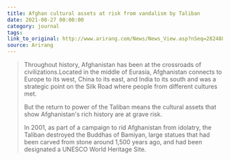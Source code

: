 ```yaml
---
title: Afghan cultural assets at risk from vandalism by Taliban
date: 2021-08-27 00:00:00
category: journal
tags:
link_to_original: http://www.arirang.com/News/News_View.asp?nSeq=282488
source: Arirang
---
```

> Throughout history, Afghanistan has been at the crossroads of civilizations.Located in the middle of Eurasia, Afghanistan connects to Europe to its west, China to its east, and India to its south and was a strategic point on the Silk Road where people from different cultures met.&nbsp;
>
>
> But the return to power of the Taliban means the cultural assets that show Afghanistan's rich history are at grave risk.
>
>
> In 2001, as part of a campaign to rid Afghanistan from idolatry, the Taliban destroyed the Buddhas of Bamiyan, large statues that had been carved from stone around 1,500 years ago, and had been designated a UNESCO World Heritage Site.
